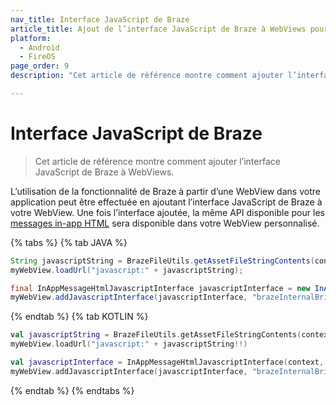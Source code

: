 ```yaml
---
nav_title: Interface JavaScript de Braze
article_title: Ajout de l’interface JavaScript de Braze à WebViews pour Android et FireOS
platform: 
  - Android
  - FireOS
page_order: 9
description: "Cet article de référence montre comment ajouter l’interface JavaScript de Braze à WebViews."

---
```


# Interface JavaScript de Braze

> Cet article de référence montre comment ajouter l’interface JavaScript de Braze à WebViews.

L’utilisation de la fonctionnalité de Braze à partir d’une WebView dans votre application peut être effectuée en ajoutant l’interface JavaScript de Braze à votre WebView. Une fois l’interface ajoutée, la même API disponible pour les [messages in-app HTML][1] sera disponible dans votre WebView personnalisé.

{% tabs %}
{% tab JAVA %}

```java
String javascriptString = BrazeFileUtils.getAssetFileStringContents(context.getAssets(), "appboy-html-in-app-message-javascript-component.js");
myWebView.loadUrl("javascript:" + javascriptString);

final InAppMessageHtmlJavascriptInterface javascriptInterface = new InAppMessageHtmlJavascriptInterface(context, inAppMessage);
myWebView.addJavascriptInterface(javascriptInterface, "brazeInternalBridge");
```

{% endtab %}
{% tab KOTLIN %}

```kotlin
val javascriptString = BrazeFileUtils.getAssetFileStringContents(context.getAssets(), "appboy-html-in-app-message-javascript-component.js")
myWebView.loadUrl("javascript:" + javascriptString!!)

val javascriptInterface = InAppMessageHtmlJavascriptInterface(context, inAppMessage)
myWebView.addJavascriptInterface(javascriptInterface, "brazeInternalBridge")
```

{% endtab %}
{% endtabs %}

[1]: {{site.baseurl}}/user_guide/message_building_by_channel/in-app_messages/customize/#custom-html-messages
